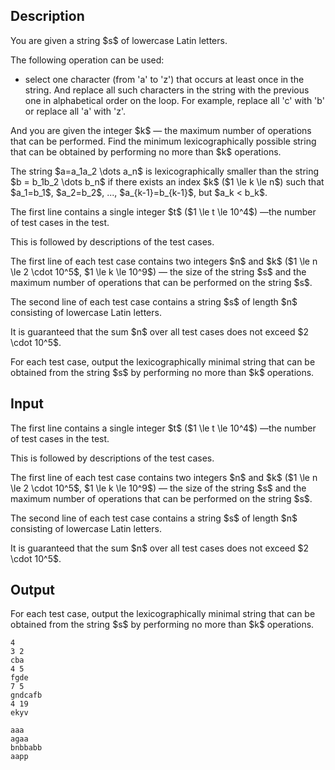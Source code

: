 ## Description

<div><p>You are given a string $s$ of lowercase Latin letters. </p><p>The following operation can be used: </p><ul> <li> select one character (from '<span class="tex-font-style-tt">a</span>' to '<span class="tex-font-style-tt">z</span>') that occurs at least once in the string. And replace all such characters in the string with the previous one in alphabetical order on the loop. For example, replace all '<span class="tex-font-style-tt">c</span>' with '<span class="tex-font-style-tt">b</span>' or replace all '<span class="tex-font-style-tt">a</span>' with '<span class="tex-font-style-tt">z</span>'. </li></ul><p>And you are given the integer $k$&nbsp;— the maximum number of operations that can be performed. Find the minimum lexicographically possible string that can be obtained by performing no more than $k$ operations.</p><p>The string $a=a_1a_2 \dots a_n$ is lexicographically smaller than the string $b = b_1b_2 \dots b_n$ if there exists an index $k$ ($1 \le k \le n$) such that $a_1=b_1$, $a_2=b_2$, ..., $a_{k-1}=b_{k-1}$, but $a_k &lt; b_k$.</p></div><div class="input-specification"><p>The first line contains a single integer $t$ ($1 \le t \le 10^4$)&nbsp;—the number of test cases in the test.</p><p>This is followed by descriptions of the test cases.</p><p>The first line of each test case contains two integers $n$ and $k$ ($1 \le n \le 2 \cdot 10^5$, $1 \le k \le 10^9$)&nbsp;— the size of the string $s$ and the maximum number of operations that can be performed on the string $s$.</p><p>The second line of each test case contains a string $s$ of length $n$ consisting of lowercase Latin letters. </p><p>It is guaranteed that the sum $n$ over all test cases does not exceed $2 \cdot 10^5$.</p></div><div class="output-specification"><p>For each test case, output the lexicographically minimal string that can be obtained from the string $s$ by performing <span class="tex-font-style-bf">no more</span> than $k$ operations.</p></div>

## Input

<p>The first line contains a single integer $t$ ($1 \le t \le 10^4$)&nbsp;—the number of test cases in the test.</p><p>This is followed by descriptions of the test cases.</p><p>The first line of each test case contains two integers $n$ and $k$ ($1 \le n \le 2 \cdot 10^5$, $1 \le k \le 10^9$)&nbsp;— the size of the string $s$ and the maximum number of operations that can be performed on the string $s$.</p><p>The second line of each test case contains a string $s$ of length $n$ consisting of lowercase Latin letters. </p><p>It is guaranteed that the sum $n$ over all test cases does not exceed $2 \cdot 10^5$.</p>

## Output

<p>For each test case, output the lexicographically minimal string that can be obtained from the string $s$ by performing <span class="tex-font-style-bf">no more</span> than $k$ operations.</p>





```input1
4
3 2
cba
4 5
fgde
7 5
gndcafb
4 19
ekyv
```




```output1
aaa
agaa
bnbbabb
aapp
```


